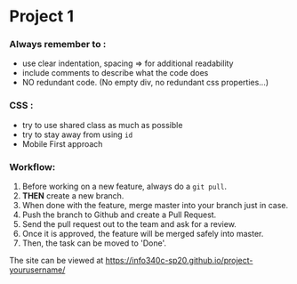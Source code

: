 # Project 1

### Always remember to : 
 * use clear indentation, spacing => for additional readability 
 * include comments to describe what the code does 
 * NO redundant code. (No empty div, no redundant css properties...) 

### CSS : 
 * try to use shared class as much as possible 
 * try to stay away from using `id`
 * Mobile First approach 
 
### Workflow: 
1. Before working on a new feature, always do a `git pull`. 
2. **THEN** create a new branch.
3. When done with the feature, merge master into your branch just in case.
4. Push the branch to Github and create a Pull Request.
5. Send the pull request out to the team and ask for a review.
6. Once it is approved, the feature will be merged safely into master.
7. Then, the task can be moved to 'Done'.

The site can be viewed at <https://info340c-sp20.github.io/project-yourusername/>
